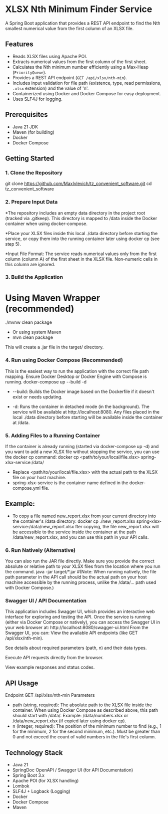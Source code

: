 # XLSX Nth Minimum Finder Service

A Spring Boot application that provides a REST API endpoint to find the Nth smallest numerical value from the first column of an XLSX file.

## Features

*   Reads XLSX files using Apache POI.
*   Extracts numerical values from the first column of the first sheet.
*   Calculates the Nth minimum number efficiently using a Max-Heap (`PriorityQueue`).
*   Provides a REST API endpoint (`GET /api/xlsx/nth-min`).
*   Includes input validation for file path (existence, type, read permissions, `.xlsx` extension) and the value of 'n'.
*   Containerized using Docker and Docker Compose for easy deployment.
*   Uses SLF4J for logging.

## Prerequisites

*   Java 21 JDK
*   Maven (for building)
*   Docker
*   Docker Compose

## Getting Started

### 1. Clone the Repository

git clone https://github.com/MaxIvlevich/tz_convenient_software.git
cd tz_convenient_software 
### 2. Prepare Input Data
*The repository includes an empty data directory in the project root (tracked via .gitkeep). This directory is mapped to /data inside the Docker container when using docker-compose.

*Place your XLSX files inside this local ./data directory before starting the service, or copy them into the running container later using docker cp (see step 5).

*Input File Format: The service reads numerical values only from the first column (column A) of the first sheet in the XLSX file. Non-numeric cells in this column are ignored.

### 3. Build the Application
# Using Maven Wrapper (recommended)
./mvnw clean package

* Or using system Maven
* mvn clean package

This will create a .jar file in the target/ directory.
### 4. Run using Docker Compose (Recommended)
This is the easiest way to run the application with the correct file path mapping. Ensure Docker Desktop or Docker Engine with Compose is running.
docker-compose up --build -d
* --build: Builds the Docker image based on the Dockerfile if it doesn't exist or needs updating.

* -d: Runs the container in detached mode (in the background).
 The service will be available at http://localhost:8080. Any files placed in the local ./data directory before starting will be available inside the container at /data.

### 5. Adding Files to a Running Container
If the container is already running (started via docker-compose up -d) and you want to add a new XLSX file without stopping the service, you can use the docker cp command:
docker cp <path/to/your/local/file.xlsx> spring-xlsx-service:/data/

* Replace <path/to/your/local/file.xlsx> with the actual path to the XLSX file on your host machine.
* spring-xlsx-service is the container name defined in the docker-compose.yml file.
## Example:
* To copy a file named new_report.xlsx from your current directory into the container's /data directory:
docker cp ./new_report.xlsx spring-xlsx-service:/data/new_report.xlsx
fter copying, the file new_report.xlsx will be accessible to the service inside the container at the path /data/new_report.xlsx, and you can use this path in your API calls.
### 6. Run Natively (Alternative)
You can also run the JAR file directly. Make sure you provide the correct absolute or relative path to your XLSX files from the location where you run the command.
java -jar target/*.jar
#(Note: When running natively, the file path parameter in the API call should be the actual path on your host machine accessible by the running process, unlike the /data/... path used with Docker Compose.)

### Swagger UI / API Documentation
This application includes Swagger UI, which provides an interactive web interface for exploring and testing the API.
Once the service is running (either via Docker Compose or natively), you can access the Swagger UI in your web browser at:
http://localhost:8080/swagger-ui.html
From the Swagger UI, you can:
View the available API endpoints (like GET /api/xlsx/nth-min).

See details about required parameters (path, n) and their data types.

Execute API requests directly from the browser.

View example responses and status codes.
## API Usage
Endpoint
GET /api/xlsx/nth-min
Parameters
* path (string, required): The absolute path to the XLSX file inside the container. When using Docker Compose as described above, this path should start with /data/. Example: /data/numbers.xlsx or /data/new_report.xlsx (if copied later using docker cp).
* n (integer, required): The position of the minimum number to find (e.g., 1 for the minimum, 2 for the second minimum, etc.). Must be greater than 0 and not exceed the count of valid numbers in the file's first column.
## Technology Stack
* Java 21
* SpringDoc OpenAPI / Swagger UI (for API Documentation)
* Spring Boot 3.x
* Apache POI (for XLSX handling)
* Lombok
* SLF4J + Logback (Logging)
* Docker
* Docker Compose
* Maven

